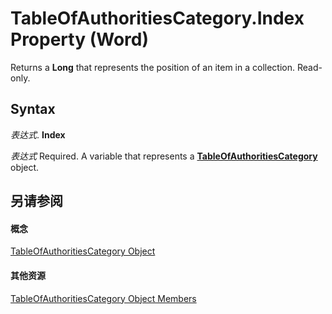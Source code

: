 
# TableOfAuthoritiesCategory.Index Property (Word)

Returns a  **Long** that represents the position of an item in a collection. Read-only.


## Syntax

 _表达式_. **Index**

 _表达式_ Required. A variable that represents a **[TableOfAuthoritiesCategory](ce481ec8-5d5f-fcb8-1d04-5b796accdd3b.md)** object.


## 另请参阅


#### 概念


[TableOfAuthoritiesCategory Object](ce481ec8-5d5f-fcb8-1d04-5b796accdd3b.md)
#### 其他资源


[TableOfAuthoritiesCategory Object Members](http://msdn.microsoft.com/library/585e2283-46c2-42f1-e51b-3dcb9cf876e7%28Office.15%29.aspx)